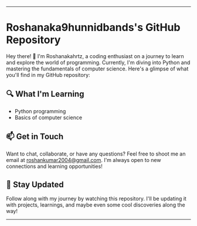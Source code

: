 

---

# Roshanaka9hunnidbands's GitHub Repository

Hey there! 👋 I'm Roshanakahrtz, a coding enthusiast on a journey to learn and explore the world of programming. Currently, I'm diving into Python and mastering the fundamentals of computer science. Here's a glimpse of what you'll find in my GitHub repository:

## 🔍 What I'm Learning
- Python programming
- Basics of computer science

## 📫 Get in Touch
Want to chat, collaborate, or have any questions? Feel free to shoot me an email at [roshankumar2004@gmail.com](mailto:roshankumar2004@gmail.com). I'm always open to new connections and learning opportunities!

## 🌱 Stay Updated
Follow along with my journey by watching this repository. I'll be updating it with projects, learnings, and maybe even some cool discoveries along the way!

---
